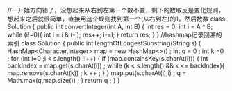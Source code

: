 //一开始方向错了，没想起来从右到左第一个数不变，剩下的数取反是变化规则，想起来之后就很简单，直接用这个规则找到第一个(从右到左)的1，然后数数
class Solution {
    public int convertInteger(int A, int B) {
        int res = 0;
        int i = A ^ B;
        while (i!=0){
            int l = i & (-i);
            res++;
            i-=l;
        }
        return res;
    }
}
//hashmap记录回溯的索引
class Solution {
    public int lengthOfLongestSubstring(String s) {
        HashMap<Character,Integer> map = new HashMap<>() ;
        int q = 0 ;
        int k =0 ;
        for (int i=0 ;i < s.length() ;i++) {
            if (map.containsKey(s.charAt(i))) {
                int backIndex = map.get(s.charAt(i)) ;
                while (k < s.length() && k <= backIndex){
                    map.remove(s.charAt(k)) ;
                    k ++ ;
                }
            }
            map.put(s.charAt(i),i) ;
            q = Math.max(q,map.size()) ;
        }
        return q ;
    }
}
